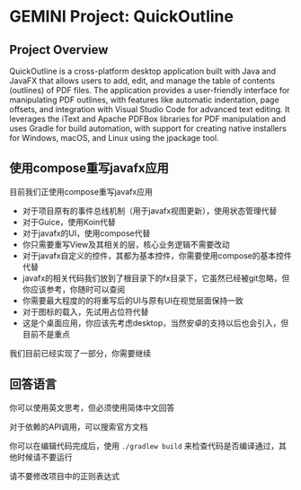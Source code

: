 # GEMINI Project: QuickOutline

## Project Overview

QuickOutline is a cross-platform desktop application built with Java and JavaFX that allows users to add, edit, and manage the table of contents (outlines) of PDF files. The application provides a user-friendly interface for manipulating PDF outlines, with features like automatic indentation, page offsets, and integration with Visual Studio Code for advanced text editing. It leverages the iText and Apache PDFBox libraries for PDF manipulation and uses Gradle for build automation, with support for creating native installers for Windows, macOS, and Linux using the jpackage tool.

## 使用compose重写javafx应用
目前我们正使用compose重写javafx应用
- 对于项目原有的事件总线机制（用于javafx视图更新），使用状态管理代替
- 对于Guice，使用Koin代替
- 对于javafx的UI，使用compose代替
- 你只需要重写View及其相关的层，核心业务逻辑不需要改动
- 对于javafx自定义的控件，其都为基本控件，你需要使用compose的基本控件代替
- javafx的相关代码我们放到了根目录下的fx目录下，它虽然已经被git忽略，但你应该参考，你随时可以查阅
- 你需要最大程度的的将重写后的UI与原有UI在视觉层面保持一致
- 对于图标的载入，先试用占位符代替
- 这是个桌面应用，你应该先考虑desktop，当然安卓的支持以后也会引入，但目前不是重点

我们目前已经实现了一部分，你需要继续

## 回答语言
你可以使用英文思考，但必须使用简体中文回答

对于依赖的API调用，可以搜索官方文档

你可以在编辑代码完成后，使用 `./gradlew build` 来检查代码是否编译通过，其他时候请不要运行

请不要修改项目中的正则表达式
